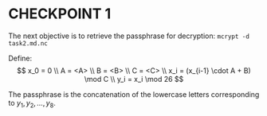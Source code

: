 # CHECKPOINT 1

The next objective is to retrieve the passphrase for decryption:
`mcrypt -d task2.md.nc`

Define:
$$
 x_0 = 0 \\
 A = <A> \\
 B = <B> \\
 C = <C> \\
 x_i = (x_{i-1} \cdot A + B) \mod C \\
 y_i = x_i \mod 26
$$

The passphrase is the concatenation of the lowercase letters corresponding to $y_1, y_2, \ldots, y_8$.
